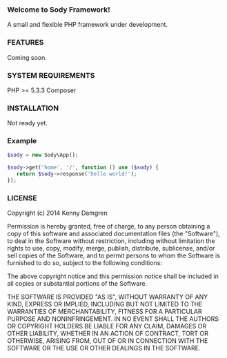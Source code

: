 ### Welcome to Sody Framework!

A small and flexible PHP framework under development.

### FEATURES

Coming soon.

### SYSTEM REQUIREMENTS

PHP >= 5.3.3
Composer

### INSTALLATION

Not ready yet.

### Example

```php
$sody = new Sody\App();

$sody->get('home', '/', function () use ($sody) {
   return $sody->response('hello world!');
});
```

### LICENSE

Copyright (c) 2014 Kenny Damgren

Permission is hereby granted, free of charge, to any person obtaining a copy
of this software and associated documentation files (the "Software"), to deal
in the Software without restriction, including without limitation the rights
to use, copy, modify, merge, publish, distribute, sublicense, and/or sell
copies of the Software, and to permit persons to whom the Software is
furnished to do so, subject to the following conditions:

The above copyright notice and this permission notice shall be included in
all copies or substantial portions of the Software.

THE SOFTWARE IS PROVIDED "AS IS", WITHOUT WARRANTY OF ANY KIND, EXPRESS OR
IMPLIED, INCLUDING BUT NOT LIMITED TO THE WARRANTIES OF MERCHANTABILITY,
FITNESS FOR A PARTICULAR PURPOSE AND NONINFRINGEMENT. IN NO EVENT SHALL THE
AUTHORS OR COPYRIGHT HOLDERS BE LIABLE FOR ANY CLAIM, DAMAGES OR OTHER
LIABILITY, WHETHER IN AN ACTION OF CONTRACT, TORT OR OTHERWISE, ARISING FROM,
OUT OF OR IN CONNECTION WITH THE SOFTWARE OR THE USE OR OTHER DEALINGS IN
THE SOFTWARE.